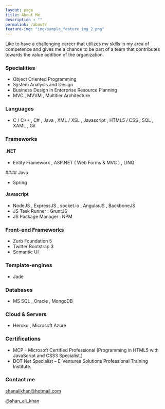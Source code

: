 ```yaml
---
layout: page
title: About Me
description : ""
permalink: /about/
feature-img: "img/sample_feature_img_2.png"
---
```



Like to have a challenging career that utilizes my skills in my area of competence and gives me a chance to be part of a team that contributes towards the value addition of the organization. 

### Specialities

<ul>
<li>Object Oriented Programming </li>
<li>System Analysis and Design </li>
<li>Business Design in Enterprise Resource Planning</li>
<li>MVC , MVVM , Multitier Architecture</li>
</ul>

### Languages
<ul>
<li>C / C++ , C# , Java , XML / XSL , Javascript , HTML5 / CSS , SQL , XAML , Git</li>
</ul>

### Frameworks

#### .NET
<ul>
<li>Entity Framework , ASP.NET ( Web Forms & MVC ) , LINQ</li>
</ul>
#### Java
<ul>
<li>Spring</li>
</ul>

#### Javascript
<ul>
<li>NodeJS , ExpressJS , socket.io , AngularJS , BackboneJS</li>
<li>JS Task Runner : GruntJS
</li>
<li>JS Package Manager : NPM</li>
</ul>

### Front-end Frameworks
<ul>
  <li>Zurb Foundation 5</li>
  <li>Twitter Bootstrap 3</li>
  <li>Semantic UI</li>
</ul>

### Template-engines
<ul><li>Jade</li>
</ul>

### Databases
<ul><li>MS SQL , Oracle , MongoDB</li>
</ul>

### Cloud & Servers
<ul><li>Heroku , Microsoft Azure </li>
</ul>

### Certifications 
<ul>
<li>MCP – Microsoft Certified Professional (Programming in HTML5 with JavaScript and CSS3 Specialist.)</li>
<li>DOT Net Specialist – E-Ventures Solutions Professional Training Institute.</li>
</ul>



### Contact me

[shanalikhan@hotmail.com](mailto:shanalikhan@hotmail.com)

[@shan_ali_khan](https://twitter.com/shan_ali_khan)
